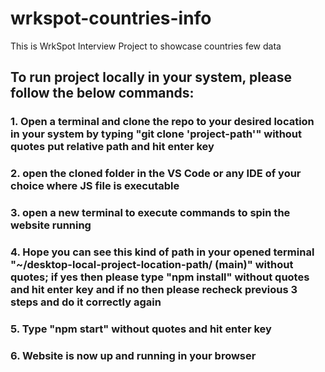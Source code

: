 # wrkspot-countries-info
This is WrkSpot Interview Project to showcase countries few data

## To run project locally in your system, please follow the below commands:
### 1. Open a terminal and clone the repo to your desired location in your system by typing "git clone 'project-path'" without quotes put relative path and hit enter key
### 2. open the cloned folder in the VS Code or any IDE of your choice where JS file is executable
### 3. open a new terminal to execute commands to spin the website running
### 4. Hope you can see this kind of path in your opened terminal "~/desktop-local-project-location-path/<project-name> (main)" without quotes; if yes then please type "npm install" without quotes and hit enter key and if no then please recheck previous 3 steps and do it correctly again
### 5. Type "npm start" without quotes and hit enter key
### 6. Website is now up and running in your browser 
